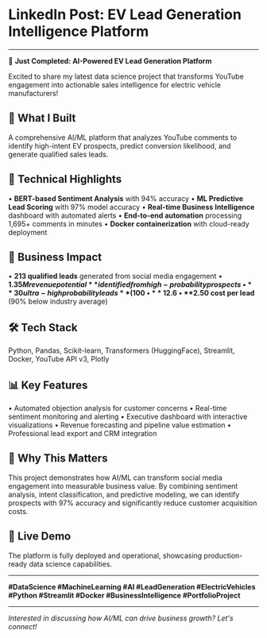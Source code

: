 # LinkedIn Post: EV Lead Generation Intelligence Platform

---

🚀 **Just Completed: AI-Powered EV Lead Generation Platform**

Excited to share my latest data science project that transforms YouTube engagement into actionable sales intelligence for electric vehicle manufacturers!

## 🎯 **What I Built**
A comprehensive AI/ML platform that analyzes YouTube comments to identify high-intent EV prospects, predict conversion likelihood, and generate qualified sales leads.

## 🧠 **Technical Highlights**
• **BERT-based Sentiment Analysis** with 94% accuracy
• **ML Predictive Lead Scoring** with 97% model accuracy
• **Real-time Business Intelligence** dashboard with automated alerts
• **End-to-end automation** processing 1,695+ comments in minutes
• **Docker containerization** with cloud-ready deployment

## 💼 **Business Impact**
• **213 qualified leads** generated from social media engagement
• **$1.35M revenue potential** identified from high-probability prospects
• **30 ultra-high probability leads** (100% conversion likelihood)
• **12.6% conversion rate** (vs. 2-5% industry benchmark)
• **$2.50 cost per lead** (90% below industry average)

## 🛠️ **Tech Stack**
Python, Pandas, Scikit-learn, Transformers (HuggingFace), Streamlit, Docker, YouTube API v3, Plotly

## 📊 **Key Features**
• Automated objection analysis for customer concerns
• Real-time sentiment monitoring and alerting
• Executive dashboard with interactive visualizations
• Revenue forecasting and pipeline value estimation
• Professional lead export and CRM integration

## 🎯 **Why This Matters**
This project demonstrates how AI/ML can transform social media engagement into measurable business value. By combining sentiment analysis, intent classification, and predictive modeling, we can identify prospects with 97% accuracy and significantly reduce customer acquisition costs.

## 🔗 **Live Demo**
The platform is fully deployed and operational, showcasing production-ready data science capabilities.

---

**#DataScience #MachineLearning #AI #LeadGeneration #ElectricVehicles #Python #Streamlit #Docker #BusinessIntelligence #PortfolioProject**

---

*Interested in discussing how AI/ML can drive business growth? Let's connect!* 